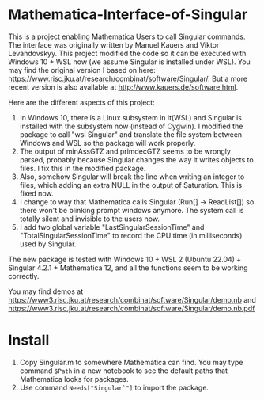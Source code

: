 # Mathematica-Interface-of-Singular
This is a project enabling Mathematica Users to call Singular commands. The interface was originally written by Manuel Kauers and Viktor Levandovskyy. This project modified the code so it can be executed with Windows 10 + WSL now (we assume Singular is installed under WSL). You may find the original version I based on here: https://www.risc.jku.at/research/combinat/software/Singular/.
But a more recent version is also available at http://www.kauers.de/software.html.

Here are the different aspects of this project:
1. In Windows 10, there is a Linux subsystem in it(WSL) and Singular is installed with the subsystem now (instead of Cygwin). I modified the package to call "wsl Singular" and translate the file system between Windows and WSL so the package will work properly.
2. The output of minAssGTZ and primdecGTZ seems to be wrongly parsed, probably because Singular changes the way it writes objects to files. I fix this in the modified package.
3. Also, somehow Singular will break the line when writing an integer to files, which adding an extra NULL in the output of Saturation. This is fixed now.
4. I change to way that Mathematica calls Singular (Run[] -> ReadList[]) so there won't be blinking prompt windows anymore. The system call is totally silent and invisible to the users now.
5. I add two global variable "LastSingularSessionTime" and "TotalSingularSessionTime" to record the CPU time (in milliseconds) used by Singular.

The new package is tested with Windows 10 + WSL 2 (Ubuntu 22.04) + Singular 4.2.1 + Mathematica 12, and all the functions seem to be working correctly.

You may find demos at https://www3.risc.jku.at/research/combinat/software/Singular/demo.nb and https://www3.risc.jku.at/research/combinat/software/Singular/demo.nb.pdf


# Install
1. Copy Singular.m to somewhere Mathematica can find. You may type command `$Path` in a new notebook to see the default paths that Mathematica looks for packages.
2. Use command ``Needs["Singular`"]`` to import the package.
